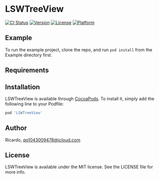 # LSWTreeView

[![CI Status](https://img.shields.io/travis/Ricardo/LSWTreeView.svg?style=flat)](https://travis-ci.org/Ricardo/LSWTreeView)
[![Version](https://img.shields.io/cocoapods/v/LSWTreeView.svg?style=flat)](https://cocoapods.org/pods/LSWTreeView)
[![License](https://img.shields.io/cocoapods/l/LSWTreeView.svg?style=flat)](https://cocoapods.org/pods/LSWTreeView)
[![Platform](https://img.shields.io/cocoapods/p/LSWTreeView.svg?style=flat)](https://cocoapods.org/pods/LSWTreeView)

## Example

To run the example project, clone the repo, and run `pod install` from the Example directory first.

## Requirements

## Installation

LSWTreeView is available through [CocoaPods](https://cocoapods.org). To install
it, simply add the following line to your Podfile:

```ruby
pod 'LSWTreeView'
```

## Author

Ricardo, qq1043009478@icloud.com

## License

LSWTreeView is available under the MIT license. See the LICENSE file for more info.
